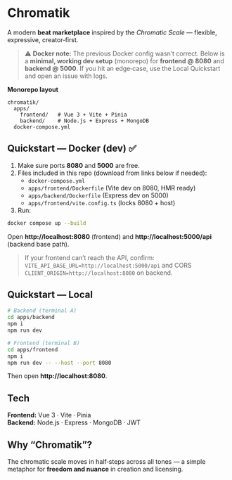 # Chromatik

A modern **beat marketplace** inspired by the *Chromatic Scale* — flexible, expressive, creator‑first.

> ⚠️ **Docker note:** The previous Docker config wasn’t correct. Below is a **minimal, working dev setup** (monorepo) for **frontend @ 8080** and **backend @ 5000**. If you hit an edge‑case, use the Local Quickstart and open an issue with logs.

**Monorepo layout**
```
chromatik/
  apps/
    frontend/   # Vue 3 + Vite + Pinia
    backend/    # Node.js + Express + MongoDB
  docker-compose.yml
```

## Quickstart — Docker (dev) ✅
1) Make sure ports **8080** and **5000** are free.  
2) Files included in this repo (download from links below if needed):
   - `docker-compose.yml`
   - `apps/frontend/Dockerfile` (Vite dev on 8080, HMR ready)
   - `apps/backend/Dockerfile`  (Express dev on 5000)
   - `apps/frontend/vite.config.ts` (locks 8080 + host)
3) Run:
```bash
docker compose up --build
```
Open **http://localhost:8080** (frontend) and **http://localhost:5000/api** (backend base path).

> If your frontend can’t reach the API, confirm: `VITE_API_BASE_URL=http://localhost:5000/api` and CORS `CLIENT_ORIGIN=http://localhost:8080` on backend.

## Quickstart — Local
```bash
# Backend (terminal A)
cd apps/backend
npm i
npm run dev

# Frontend (terminal B)
cd apps/frontend
npm i
npm run dev -- --host --port 8080
```
Then open **http://localhost:8080**.

## Tech
**Frontend:** Vue 3 · Vite · Pinia  
**Backend:** Node.js · Express · MongoDB · JWT

## Why “Chromatik”?
The chromatic scale moves in half‑steps across all tones — a simple metaphor for **freedom and nuance** in creation and licensing.

